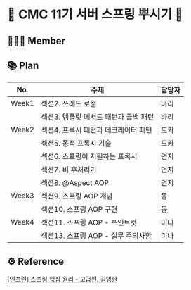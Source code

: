 # 🌳 CMC 11기 서버 스프링 뿌시기 🌳

## 👩🏻‍💻 Member


## 📚 Plan
|No.|주제|담당자|
|------|---|---|
|Week1|섹션2. 쓰레드 로컬|바리|
||섹션3. 템플릿 메서드 패턴과 콜백 패턴|바리|
|Week2|섹션4. 프록시 패턴과 데코레이터 패턴|모카|
||섹션5. 동적 프록시 기술|모카|
||섹션6. 스프링이 지원하는 프록시|면지|
||섹션7. 비 후처리기|면지|
||섹션8. @Aspect AOP|면지|
|Week3|섹션9. 스프링 AOP 개념|동|
||섹션10. 스프링 AOP 구현|동|
|Week4|섹션11. 스프링 AOP - 포인트컷|미나|
||섹션13. 스프링 AOP - 실무 주의사항|미나|

## ⚙️ Reference
[[인프런] 스프링 핵심 원리 - 고급편, 김영한](https://www.inflearn.com/course/스프링-핵심-원리-고급편#curriculum)
